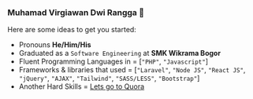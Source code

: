 ### Muhamad Virgiawan Dwi Rangga 👋

Here are some ideas to get you started:
- Pronouns **He/Him/His**
- Graduated as a `Software Engineering` at **SMK Wikrama Bogor**
- Fluent Programming Languages in = [`"PHP"`, `"Javascript"`]
- Frameworks & libraries that used = [`"Laravel"`, `"Node JS"`, `"React JS"`, `"jQuery"`, `"AJAX"`, `"Tailwind"`, `"SASS/LESS"`, `"Bootstrap"`]
- Another Hard Skills = [Lets go to Quora](https://www.quora.com) 
